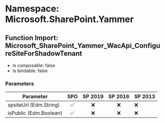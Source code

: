 # Namespace: Microsoft.SharePoint.Yammer

## Function Import: Microsoft_SharePoint_Yammer_WacApi_ConfigureSiteForShadowTenant

- Is composable: false
- Is bindable: false

### Parameters

Parameter | SPO | SP 2019 | SP 2016 | SP 2013
----------|:---:|:-------:|:-------:|:-------
spsiteUrl (Edm.String) | ✅ | ❌ | ❌ | ❌
isPublic (Edm.Boolean) | ✅ | ❌ | ❌ | ❌
